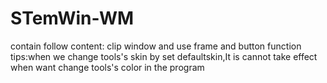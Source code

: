 # STemWin-WM
contain follow content:
clip window and use frame and button function
tips:when we change tools's skin by set defaultskin,It is cannot take effect when want change tools's color in the program

